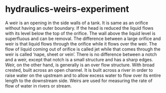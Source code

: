 # hydraulics-weirs-experiment
A weir is an opening in the side walls of a tank. It is same as an orifice without having an outer boundary. If the head is reduced the liquid flows with its level below the top of the orifice. The wall above the liquid level is superfluous and can be removal. The difference between a large orifice and weir is that liquid flows through the orifice while it flows over the weir. The flow of liquid coming out of orifice is called jet while that comes through the weir is called ‘nape, sheet or vein’. There is no difference between a notch and a weir, except that notch is a small structure and has a sharp edges. Weir, on the other hand, is generally is an over flow structure. With broad crested, built across an open channel. It is built across a river in order to raise water on the upstream and to allow excess water to flow over its entire length to the downstream side. Weirs are used for measuring the rate of flow of water in rivers or stream.
